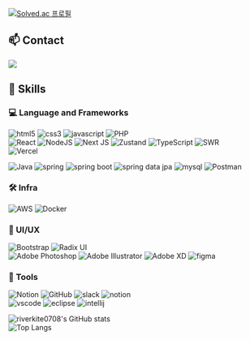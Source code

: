 [![Solved.ac 프로필](http://mazassumnida.wtf/api/v2/generate_badge?boj=goldgul)](https://solved.ac/goldgul)

## 📫 Contact   
<a href="mailto:oka1313@gmail.com">
    <img src="https://img.shields.io/badge/0908xmrqkr@gmail.com-D14836?style=for-the-badge&logo=gmail&logoColor=white"/>
</a>

## 🦾 Skills   
### 💻 Language and Frameworks   
![html5](https://img.shields.io/badge/html5-E34F26.svg?&style=for-the-badge&logo=html5&logoColor=white)
![css3](https://img.shields.io/badge/css3-1572B6.svg?&style=for-the-badge&logo=css3&logoColor=white)
![javascript](https://img.shields.io/badge/javascript-F7DF1E.svg?&style=for-the-badge&logo=javascript&logoColor=white)
![PHP](https://img.shields.io/badge/php-%23777BB4.svg?style=for-the-badge&logo=php&logoColor=white)   
![React](https://img.shields.io/badge/react-%2320232a.svg?style=for-the-badge&logo=react&logoColor=%2361DAFB)
![NodeJS](https://img.shields.io/badge/node.js-6DA55F?style=for-the-badge&logo=node.js&logoColor=white)
![Next JS](https://img.shields.io/badge/Next.js-black?style=for-the-badge&logo=next.js&logoColor=white)
![Zustand](https://img.shields.io/badge/Zustand-orange?style=for-the-badge&logo=zustand&logoColor=white)
![TypeScript](https://img.shields.io/badge/TypeScript-%23007ACC.svg?style=for-the-badge&logo=typescript&logoColor=white)
![SWR](https://img.shields.io/badge/SWR-black.svg?style=for-the-badge&logo=swr&logoColor=white)   
![Vercel](https://img.shields.io/badge/Vercel-000000?style=for-the-badge&logo=Vercel&logoColor=white)

![Java](https://img.shields.io/badge/java-%23ED8B00.svg?style=for-the-badge&logo=openjdk&logoColor=white)
![spring](https://img.shields.io/badge/spring-6DB33F.svg?&style=for-the-badge&logo=spring&logoColor=white)
![spring boot](https://img.shields.io/badge/SpringBoot-6DB33F?style=for-the-badge&logo=SpringBoot&logoColor=white)
![spring data jpa](https://img.shields.io/badge/SpringDataJpa-6DB33F?style=for-the-badge&logo=SpringDataJpat&logoColor=white)
![mysql](https://img.shields.io/badge/mysql-4479A1.svg?&style=for-the-badge&logo=mysql&logoColor=white)
![Postman](https://img.shields.io/badge/Postman-FF6C37?style=for-the-badge&logo=postman&logoColor=white)

### 🛠️ Infra      
![AWS](https://img.shields.io/badge/AWS-%23FF9900.svg?style=for-the-badge&logo=amazon-aws&logoColor=white)
![Docker](https://img.shields.io/badge/docker-%230db7ed.svg?style=for-the-badge&logo=docker&logoColor=white)

### 🎨 UI/UX
![Bootstrap](https://img.shields.io/badge/bootstrap-%238511FA.svg?style=for-the-badge&logo=bootstrap&logoColor=white)
![Radix UI](https://img.shields.io/badge/radix%20ui-161618.svg?style=for-the-badge&logo=radix-ui&logoColor=white)   
![Adobe Photoshop](https://img.shields.io/badge/adobe%20photoshop-%2331A8FF.svg?style=for-the-badge&logo=adobe%20photoshop&logoColor=white)
![Adobe Illustrator](https://img.shields.io/badge/adobe%20illustrator-%23FF9A00.svg?style=for-the-badge&logo=adobe%20illustrator&logoColor=white)
![Adobe XD](https://img.shields.io/badge/Adobe%20XD-470137?style=for-the-badge&logo=Adobe%20XD&logoColor=#FF61F6)
![figma](https://img.shields.io/badge/figma-f24e1e?style=for-the-badge&logo=figma&logoColor=ffffff)

### 📌 Tools
![Notion](https://img.shields.io/badge/Notion-eeeeee.svg?style=for-the-badge&logo=notion&logoColor=000000)
![GitHub](https://img.shields.io/badge/github-%23121011.svg?style=for-the-badge&logo=github&logoColor=white)
![slack](https://img.shields.io/badge/slack-4A154B.svg?&style=for-the-badge&logo=slack&logoColor=white)
![notion](https://img.shields.io/badge/notion-000000.svg?&style=for-the-badge&logo=notion&logoColor=white)   
![vscode](https://img.shields.io/badge/vscode-007ACC.svg?&style=for-the-badge&logo=visualstudiocode&logoColor=white)
![eclipse](https://img.shields.io/badge/eclipse-2C2255.svg?&style=for-the-badge&logo=eclipseide&logoColor=white)
![intellij](https://img.shields.io/badge/intellij-000000.svg?&style=for-the-badge&logo=intellijidea&logoColor=white)   

![riverkite0708's GitHub stats](https://github-readme-stats.vercel.app/api?username=riverkite0708&show_icons=true&theme=radical)   
![Top Langs](https://github-readme-stats.vercel.app/api/top-langs/?username=riverkite0708&layout=compact)   


